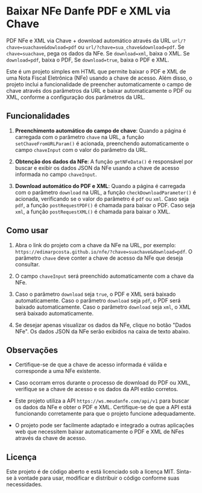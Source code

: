 # Baixar NFe Danfe PDF e XML via Chave

PDF NFe e XML via Chave + download automático através da URL `url/?chave=suachave&dowload=pdf` ou `url/?chave=sua_chave&download=pdf`. Se `chave=suachave`, pega os dados da NFe. Se `download=xml`, baixa o XML. Se `download=pdf`, baixa o PDF, Se `download=true`, baixa o PDF e XML.

Este é um projeto simples em HTML que permite baixar o PDF e XML de uma Nota Fiscal Eletrônica (NFe) usando a chave de acesso. Além disso, o projeto inclui a funcionalidade de preencher automaticamente o campo de chave através dos parâmetros da URL e baixar automaticamente o PDF ou XML, conforme a configuração dos parâmetros da URL.

## Funcionalidades

1. **Preenchimento automático do campo de chave**: Quando a página é carregada com o parâmetro `chave` na URL, a função `setChaveFromURLParam()` é acionada, preenchendo automaticamente o campo `chaveInput` com o valor do parâmetro da URL.

2. **Obtenção dos dados da NFe**: A função `getNFeData()` é responsável por buscar e exibir os dados JSON da NFe usando a chave de acesso informada no campo `chaveInput`.

3. **Download automático do PDF e XML**: Quando a página é carregada com o parâmetro `download` na URL, a função `checkDownloadParameter()` é acionada, verificando se o valor do parâmetro é `pdf` ou `xml`. Caso seja `pdf`, a função `postRequestPDF()` é chamada para baixar o PDF. Caso seja `xml`, a função `postRequestXML()` é chamada para baixar o XML.

## Como usar

1. Abra o link do projeto com a chave da NFe na URL, por exemplo: `https://edimarpcosta.github.io/nfe/?chave=suachave&download=pdf`. O parâmetro `chave` deve conter a chave de acesso da NFe que deseja consultar.

2. O campo `chaveInput` será preenchido automaticamente com a chave da NFe.

3. Caso o parâmetro `download` seja `true`, o PDF e XML será baixado automaticamente. Caso o parâmetro `download` seja `pdf`, o PDF será baixado automaticamente. Caso o parâmetro `download` seja `xml`, o XML será baixado automaticamente.

4. Se desejar apenas visualizar os dados da NFe, clique no botão "Dados NFe". Os dados JSON da NFe serão exibidos na caixa de texto abaixo.

## Observações

- Certifique-se de que a chave de acesso informada é válida e corresponde a uma NFe existente.

- Caso ocorram erros durante o processo de download do PDF ou XML, verifique se a chave de acesso e os dados da API estão corretos.

- Este projeto utiliza a API `https://ws.meudanfe.com/api/v1` para buscar os dados da NFe e obter o PDF e XML. Certifique-se de que a API está funcionando corretamente para que o projeto funcione adequadamente.

- O projeto pode ser facilmente adaptado e integrado a outras aplicações web que necessitem baixar automaticamente o PDF e XML de NFes através da chave de acesso.

## Licença

Este projeto é de código aberto e está licenciado sob a licença MIT. Sinta-se à vontade para usar, modificar e distribuir o código conforme suas necessidades.
